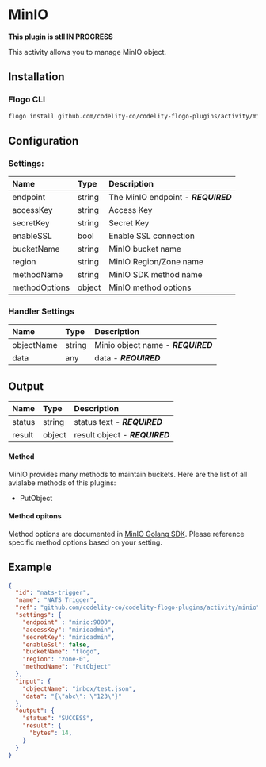 <!--
title: MinIO
weight: 4705
-->
# MinIO

**This plugin is stll IN PROGRESS**

This activity allows you to manage MinIO object.

## Installation

### Flogo CLI
```bash
flogo install github.com/codelity-co/codelity-flogo-plugins/activity/minio
```

## Configuration

### Settings:
  | Name                | Type   | Description
  | :---                | :---   | :---
  | endpoint            | string | The MinIO endpoint - ***REQUIRED***
  | accessKey           | string | Access Key
  | secretKey           | string | Secret Key
  | enableSSL           | bool   | Enable SSL connection
  | bucketName          | string | MinIO bucket name
  | region              | string | MinIO Region/Zone name
  | methodName          | string | MinIO SDK method name
  | methodOptions       | object | MinIO method options

### Handler Settings
  | Name                | Type   | Description
  | :---                | :---   | :---
  | objectName          | string | Minio object name - ***REQUIRED***
  | data                | any    | data - ***REQUIRED***

## Output
  | Name                | Type   | Description
  | :---                | :---   | :---
  | status              | string | status text - ***REQUIRED***
  | result              | object | result object - ***REQUIRED***

#### Method

MinIO provides many methods to maintain buckets. Here are the list of all avialabe methods of this plugins:

* PutObject

#### Method opitons

Method options are documented in [MinIO Golang SDK](https://docs.min.io/docs/golang-client-api-reference#).  Please reference specific method options based on your setting.

## Example

```json
{
  "id": "nats-trigger",
  "name": "NATS Trigger",
  "ref": "github.com/codelity-co/codelity-flogo-plugins/activity/minio",
  "settings": {
    "endpoint" : "minio:9000",
    "accessKey": "minioadmin",
    "secretKey": "minioadmin",
    "enableSsl": false,
    "bucketName": "flogo",
    "region": "zone-0",
    "methodName": "PutObject"
  },
  "input": {
    "objectName": "inbox/test.json",
    "data": "{\"abc\": \"123\"}"
  },
  "output": {
    "status": "SUCCESS",
    "result": {
      "bytes": 14,
    }
  }
}
```
